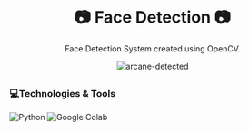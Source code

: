 <h1 align="center">📷 Face Detection 📷</h1>

<div align="center">
<p>Face Detection System created using OpenCV.</p>

![arcane-detected](https://github.com/user-attachments/assets/2d266be8-fcc3-47eb-a177-516dfefa1d97)

</div>

##
<h3>💻Technologies & Tools</h2>

![Python](https://img.shields.io/badge/python-3670A0?style=for-the-badge&logo=python&logoColor=ffdd54)
![Google Colab](https://img.shields.io/badge/Google%20Colab-%23F9A825.svg?style=for-the-badge&logo=googlecolab&logoColor=white) 
